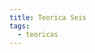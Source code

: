 ```yaml
---
title: Teorica Seis
tags: 
  - teoricas
---
```


<!--
## Reconstruccion filogenetica
 Clase teórica de reconstrucción filogenética. Algoritmos, Alineamientos y Arboles.

 * :fontawesome-regular-file-pdf: [Slides](filogenias2022.pdf) 
 
 ![type:video](https://www.youtube.com/embed/plVTZXTJH7w)


## Material de lectura y consulta

  * :paperclip: Phylogenetic tree building in the genomic age. Kapli P, Yang Z, Telford MJ (2020) [Nature Reviews Genetics 21:428-444](https://pubmed.ncbi.nlm.nih.gov/32424311/). <br> :bird: [Sci Hub](https://sci-hub.se/10.1038/s41576-020-0233-0)
  * :material-wikipedia: UPGMA (unweighted pair group method with arithmetic mean) [Wikipedia](https://en.wikipedia.org/wiki/UPGMA)
  * :material-wikipedia: Neighbor joining [Wikipedia](https://en.wikipedia.org/wiki/Neighbor_joining)
-->
